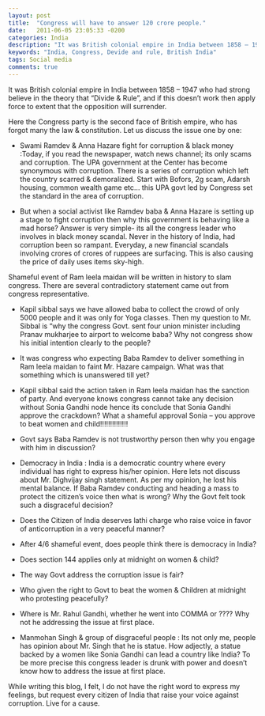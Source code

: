 ```yaml
---
layout: post
title:  "Congress will have to answer 120 crore people."
date:   2011-06-05 23:05:33 -0200
categories: India
description: "It was British colonial empire in India between 1858 – 1947 who had strong believe in the theory that “Divide & Rule."
keywords: "India, Congress, Devide and rule, British India"
tags: Social media
comments: true
---
```


It was British colonial empire in India between 1858 – 1947 who had strong believe in the theory that “Divide & Rule”, and if this doesn’t work then apply force to extent that the opposition will surrender.

Here the Congress party is the second face of British empire, who has forgot many the law & constitution. Let us discuss the issue one by one:

* Swami Ramdev & Anna Hazare fight for corruption & black money :Today, if you read the newspaper, watch news channel; its only scams and corruption. The UPA government at the Center has become synonymous with corruption. There is a series of corruption which left the country scarred & demoralized. Start with Bofors, 2g scam, Adarsh housing, common wealth game etc… this UPA govt led by Congress set the standard in the area of corruption.

* But when a social activist like Ramdev baba & Anna Hazare is setting up a stage to fight corruption then why this government is behaving like a mad horse? Answer is very simple- its all the congress leader who involves in black money scandal. Never in the history of India, had corruption been so rampant. Everyday, a new financial scandals involving crores of crores of ruppees are surfacing. This is also causing the price of daily uses items sky-high.

Shameful event of Ram leela maidan will be written in history to slam congress. There are several contradictory statement came out from congress representative.

* Kapil sibbal says we have allowed baba to collect the crowd of only 5000 people and it was only for Yoga classes. Then my question to Mr. Sibbal is “why the congress Govt. sent four union minister including Pranav mukharjee to airport to welcome baba? Why not congress show his initial intention clearly to the people?

* It was congress who expecting Baba Ramdev to deliver something in Ram leela maidan to faint Mr. Hazare campaign. What was that something which is unanswered till yet?

* Kapil sibbal said the action taken in Ram leela maidan has the sanction of party. And everyone knows congress cannot take any decision without Sonia Gandhi node hence its conclude that Sonia Gandhi approve the crackdown? What a shameful approval Sonia – you approve to beat women and child!!!!!!!!!!!!!!

* Govt says Baba Ramdev is not trustworthy person then why you engage with him in discussion?

* Democracy in India : India is a democratic country where every individual has right to express his/her opinion. Here lets not discuss about Mr. Dighvijay singh statement. As per my opinion, he lost his mental balance. If Baba Ramdev conducting and heading a mass to protect the citizen’s voice then what is wrong? Why the Govt felt took such a disgraceful decision?

* Does the Citizen of India deserves lathi charge who raise voice in favor of anticorruption in a very peaceful manner?

* After 4/6 shameful event, does people think there is democracy in India?

* Does section 144 applies only at midnight on women & child?

* The way Govt address the corruption issue is fair?

* Who given the right to Govt to beat the women & Children at midnight who protesting peacefully?

* Where is Mr. Rahul Gandhi, whether he went into COMMA or ???? Why not he addressing the issue at first place.

* Manmohan Singh & group of disgraceful people : Its not only me, people has opinion about Mr. Singh that he is statue. How adjectly, a statue backed by a women like Sonia Gandhi can lead a country like India? To be more precise this congress leader is drunk with power and doesn’t know how to address the issue at first place.

While writing this blog, I felt, I do not have the right word to express my feelings, but request every citizen of India that raise your voice against corruption. Live for a cause.
